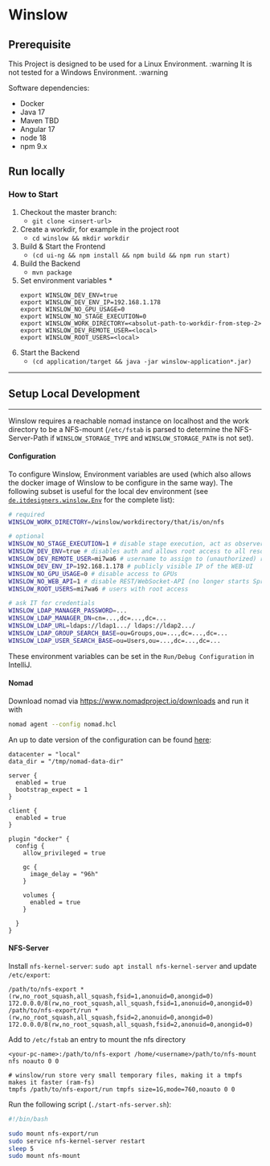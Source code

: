 # Winslow 

## Prerequisite
This Project is designed to be used for a Linux Environment.
:warning It is not tested for a Windows Environment. :warning

Software dependencies:
* Docker
* Java 17
* Maven TBD
* Angular 17
* node 18
* npm 9.x

## Run locally
### How to Start
1. Checkout the master branch:
   * `git clone <insert-url>`
1. Create a workdir, for example in the project root
    * `cd winslow && mkdir workdir`
1. Build & Start the Frontend
   * `(cd ui-ng && npm install && npm build && npm run start)`
1. Build the Backend
   * `mvn package`
1. Set environment variables
   * 
     ```
     export WINSLOW_DEV_ENV=true
     export WINSLOW_DEV_ENV_IP=192.168.1.178
     export WINSLOW_NO_GPU_USAGE=0
     export WINSLOW_NO_STAGE_EXECUTION=0
     export WINSLOW_WORK_DIRECTORY=<absolut-path-to-workdir-from-step-2>
     export WINSLOW_DEV_REMOTE_USER=<local>
     export WINSLOW_ROOT_USERS=<local>
     ```
1. Start the Backend
     * `(cd application/target && java -jar winslow-application*.jar)`

---
## Setup Local Development


---
Winslow requires a reachable nomad instance on localhost and the work directory to be a NFS-mount (`/etc/fstab` is parsed to determine the NFS-Server-Path if `WINSLOW_STORAGE_TYPE` and `WINSLOW_STORAGE_PATH` is not set).

#### Configuration
To configure Winslow, Environment variables are used (which also allows the docker image of Winslow to be configure in the same way). The following subset is useful for the local dev environment (see [`de.itdesigners.winslow.Env`](application/src/main/java/de/itdesigners/winslow/Env.java) for the complete list):

```bash
# required
WINSLOW_WORK_DIRECTORY=/winslow/workdirectory/that/is/on/nfs

# optional
WINSLOW_NO_STAGE_EXECUTION=1 # disable stage execution, act as observer / web-accessor
WINSLOW_DEV_ENV=true # disables auth and allows root access to all resources
WINSLOW_DEV_REMOTE_USER=mi7wa6 # username to assign to (unauthorized) requests
WINSLOW_DEV_ENV_IP=192.168.1.178 # publicly visible IP of the WEB-UI
WINSLOW_NO_GPU_USAGE=0 # disable access to GPUs
WINSLOW_NO_WEB_API=1 # disable REST/WebSocket-API (no longer starts Spring Boot)
WINSLOW_ROOT_USERS=mi7wa6 # users with root access

# ask IT for credentials
WINSLOW_LDAP_MANAGER_PASSWORD=... 
WINSLOW_LDAP_MANAGER_DN=cn=...,dc=...,dc=...
WINSLOW_LDAP_URL=ldaps://ldap1.../ ldaps://ldap2.../
WINSLOW_LDAP_GROUP_SEARCH_BASE=ou=Groups,ou=...,dc=...,dc=...
WINSLOW_LDAP_USER_SEARCH_BASE=ou=Users,ou=...,dc=...,dc=...
```

These environment variables can be set in the `Run/Debug Configuration` in IntelliJ.

#### Nomad

Download nomad via https://www.nomadproject.io/downloads and run it with
```bash
nomad agent --config nomad.hcl
```

An up to date version of the configuration can be found [here](../../../../docker/-/blob/master/nomad.hcl):
```hcl
datacenter = "local"
data_dir = "/tmp/nomad-data-dir"

server {
  enabled = true
  bootstrap_expect = 1
}

client {
  enabled = true
}

plugin "docker" {
  config {
    allow_privileged = true

    gc {
      image_delay = "96h"
    }

    volumes {
      enabled = true
    }
  
  }
}
```

#### NFS-Server

Install `nfs-kernel-server`: `sudo apt install nfs-kernel-server` and update `/etc/export`:

```nfs
/path/to/nfs-export *(rw,no_root_squash,all_squash,fsid=1,anonuid=0,anongid=0) 172.0.0.0/8(rw,no_root_squash,all_squash,fsid=1,anonuid=0,anongid=0)
/path/to/nfs-export/run *(rw,no_root_squash,all_squash,fsid=2,anonuid=0,anongid=0) 172.0.0.0/8(rw,no_root_squash,all_squash,fsid=2,anonuid=0,anongid=0)

```


Add to `/etc/fstab` an entry to mount the nfs directory

```fstab
<your-pc-name>:/path/to/nfs-export /home/<username>/path/to/nfs-mount nfs noauto 0 0

# winslow/run store very small temporary files, making it a tmpfs makes it faster (ram-fs)
tmpfs /path/to/nfs-export/run tmpfs size=1G,mode=760,noauto 0 0
```


Run the following script (`./start-nfs-server.sh`):

```bash
#!/bin/bash

sudo mount nfs-export/run
sudo service nfs-kernel-server restart
sleep 5
sudo mount nfs-mount
```
